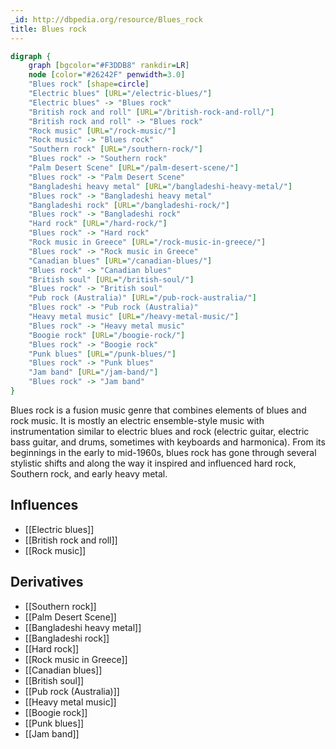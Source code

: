 ```yaml
---
_id: http://dbpedia.org/resource/Blues_rock
title: Blues rock
---
```


```dot
digraph {
	graph [bgcolor="#F3DDB8" rankdir=LR]
	node [color="#26242F" penwidth=3.0]
	"Blues rock" [shape=circle]
	"Electric blues" [URL="/electric-blues/"]
	"Electric blues" -> "Blues rock"
	"British rock and roll" [URL="/british-rock-and-roll/"]
	"British rock and roll" -> "Blues rock"
	"Rock music" [URL="/rock-music/"]
	"Rock music" -> "Blues rock"
	"Southern rock" [URL="/southern-rock/"]
	"Blues rock" -> "Southern rock"
	"Palm Desert Scene" [URL="/palm-desert-scene/"]
	"Blues rock" -> "Palm Desert Scene"
	"Bangladeshi heavy metal" [URL="/bangladeshi-heavy-metal/"]
	"Blues rock" -> "Bangladeshi heavy metal"
	"Bangladeshi rock" [URL="/bangladeshi-rock/"]
	"Blues rock" -> "Bangladeshi rock"
	"Hard rock" [URL="/hard-rock/"]
	"Blues rock" -> "Hard rock"
	"Rock music in Greece" [URL="/rock-music-in-greece/"]
	"Blues rock" -> "Rock music in Greece"
	"Canadian blues" [URL="/canadian-blues/"]
	"Blues rock" -> "Canadian blues"
	"British soul" [URL="/british-soul/"]
	"Blues rock" -> "British soul"
	"Pub rock (Australia)" [URL="/pub-rock-australia/"]
	"Blues rock" -> "Pub rock (Australia)"
	"Heavy metal music" [URL="/heavy-metal-music/"]
	"Blues rock" -> "Heavy metal music"
	"Boogie rock" [URL="/boogie-rock/"]
	"Blues rock" -> "Boogie rock"
	"Punk blues" [URL="/punk-blues/"]
	"Blues rock" -> "Punk blues"
	"Jam band" [URL="/jam-band/"]
	"Blues rock" -> "Jam band"
}
```

Blues rock is a fusion music genre that combines elements of blues and rock music. It is mostly an electric ensemble-style music with instrumentation similar to electric blues and rock (electric guitar, electric bass guitar, and drums, sometimes with keyboards and harmonica). From its beginnings in the early to mid-1960s, blues rock has gone through several stylistic shifts and along the way it inspired and influenced hard rock, Southern rock, and early heavy metal.

## Influences
- [[Electric blues]]
- [[British rock and roll]]
- [[Rock music]]

## Derivatives
- [[Southern rock]]
- [[Palm Desert Scene]]
- [[Bangladeshi heavy metal]]
- [[Bangladeshi rock]]
- [[Hard rock]]
- [[Rock music in Greece]]
- [[Canadian blues]]
- [[British soul]]
- [[Pub rock (Australia)]]
- [[Heavy metal music]]
- [[Boogie rock]]
- [[Punk blues]]
- [[Jam band]]
